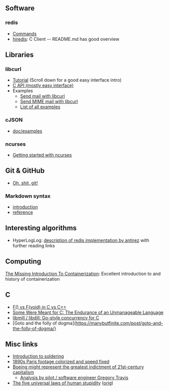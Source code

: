 
## Software

### redis
* [Commands](https://redis.io/commands)
* [hiredis](https://github.com/redis/hiredis): C Client -- README.md has good overview


## Libraries

### libcurl
* [Tutorial](https://curl.haxx.se/libcurl/c/libcurl-tutorial.html) (Scroll down for a good easy interface intro)
* [C API (mostly easy interface)](https://curl.haxx.se/libcurl/c/)
* Examples
  * [Send mail with libcurl](https://curl.haxx.se/libcurl/c/smtp-mail.html)
  * [Send MIME mail with libcurl](https://curl.haxx.se/libcurl/c/smtp-mime.html)
  * [List of all examples](https://curl.haxx.se/libcurl/c/example.html)

### cJSON
* [doc/examples](https://github.com/DaveGamble/cJSON/blob/master/README.md)

### ncurses
* [Getting started with ncurses](https://www.linuxjournal.com/content/getting-started-ncurses)


## Git & GitHub

* [Oh, shit, git!](https://ohshitgit.com/)

### Markdown syntax
* [introduction](https://guides.github.com/features/mastering-markdown/)
* [reference](https://help.github.com/en/articles/basic-writing-and-formatting-syntax)

## Interesting algorithms

* HyperLogLog: [description of redis implementation by antirez](http://antirez.com/news/75) with further reading links

## Computing
[The Missing Introduction To Containerization](https://medium.com/faun/the-missing-introduction-to-containerization-de1fbb73efc5): Excellent introduction to and history of containerization

## C

* [F() vs F(void) in C vs C++](http://nickdesaulniers.github.io/blog/2019/05/12/f-vs-f-void-in-c-vs-c-plus-plus/)
* [Some Were Meant for C: The Endurance of an Unmanageable Language](http://www.cl.cam.ac.uk/~srk31/research/papers/kell17some-preprint.pdf)
* [libmill / libdill: Go-style concurrency for C](http://libmill.org)
* [Goto and the folly of dogma](https://manybutfinite.com/post/goto-and-the-folly-of-dogma/}

## Misc links
* [Introduction to soldering](https://sites.google.com/stanford.edu/soldering-internal/learning)
* [1890s Paris footage colorized and speed fixed](http://digg.com/video/paris-footage-1896-colorized)
* [Boeing might represent the greatest indictment of 21st-century capitalism](https://www.salon.com/2019/04/27/boeing-might-represent-the-greatest-indictment-of-21st-century-capitalism_partner/)
  * [Analysis by pilot / software engineer Gregory Travis](https://spectrum.ieee.org/aerospace/aviation/how-the-boeing-737-max-disaster-looks-to-a-software-developer)
* [The five universal laws of human stupidity](https://qz.com/967554/the-five-universal-laws-of-human-stupidity/) ([orig](http://harmful.cat-v.org/people/basic-laws-of-human-stupidity/))


